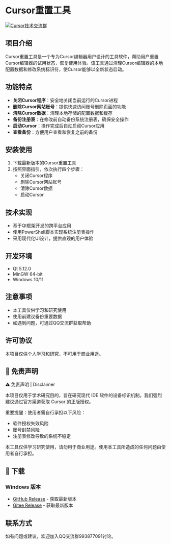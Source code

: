 # Cursor重置工具

<a target="_blank" href="https://qm.qq.com/cgi-bin/qm/qr?k=-5rT6zS5nr0NqkUiphSPYHC2769qs21x&jump_from=webapi&authKey=PfidbLKACpBMOLaKrgqsJ9HS61vL2SaFr6KL2WW22njec2wxIZNTBok7wqr50lVt"><img border="0" src="https://pub.idqqimg.com/wpa/images/group.png" alt="Cursor技术交流群" title="Cursor技术交流群"></a>

## 项目介绍

Cursor重置工具是一个专为Cursor编辑器用户设计的工具软件，帮助用户重置Cursor编辑器的试用状态，恢复使用体验。该工具通过清理Cursor编辑器的本地配置数据和修改系统标识符，使Cursor能够以全新状态启动。

## 功能特点

- **关闭Cursor程序**：安全地关闭当前运行的Cursor进程
- **删除Cursor网站账号**：提供快速访问账号删除页面的功能
- **清除Cursor数据**：清理本地存储的配置数据和缓存
- **备份注册表**：在修改前自动备份系统注册表，确保安全操作
- **启动Cursor**：操作完成后自动启动Cursor应用
- **查看备份**：方便用户查看和恢复之前的备份

## 安装使用

1. 下载最新版本的Cursor重置工具
2. 按照界面指引，依次执行四个步骤：
   - 关闭Cursor程序
   - 删除Cursor网站账号
   - 清除Cursor数据
   - 启动Cursor

## 技术实现

- 基于Qt框架开发的跨平台应用
- 使用PowerShell脚本实现系统注册表操作
- 采用现代化UI设计，提供直观的用户体验

## 开发环境

- Qt 5.12.0
- MinGW 64-bit
- Windows 10/11

## 注意事项

- 本工具仅供学习和研究使用
- 使用前建议备份重要数据
- 如遇到问题，可通过QQ交流群获取帮助

## 许可协议

本项目仅供个人学习和研究，不可用于商业用途。

## 📝 免责声明

⚠️ 免责声明 | Disclaimer

本项目仅用于学术研究目的，旨在研究现代 IDE 软件的设备标识机制。我们强烈建议通过官方渠道获取 Cursor 的正版授权。

重要提醒：使用者需自行承担以下风险：

- 软件授权失效风险
- 账号封禁风险
- 注册表修改导致的系统不稳定

本工具仅供学习研究使用，请勿用于商业用途。使用本工具所造成的任何问题由使用者自行承担。

## 🚀 下载

### Windows 版本

- [GitHub Release](https://github.com/xiaocheng121380/cursorTool/releases) - 获取最新版本
- [Gitee Release](https://gitee.com/xiaocheng121380/cursorTool/releases) - 获取最新版本

## 联系方式

如有问题或建议，欢迎加入QQ交流群993877091讨论。

